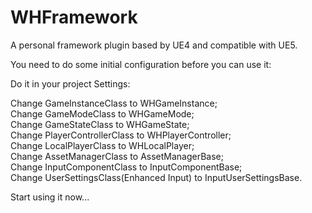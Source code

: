 # WHFramework
A personal framework plugin based by UE4 and compatible with UE5.

You need to do some initial configuration before you can use it:

Do it in your project Settings:

Change GameInstanceClass to WHGameInstance;  
Change GameModeClass to WHGameMode;  
Change GameStateClass to WHGameState;  
Change PlayerControllerClass to WHPlayerController;  
Change LocalPlayerClass to WHLocalPlayer;  
Change AssetManagerClass to AssetManagerBase;  
Change InputComponentClass to InputComponentBase;  
Change UserSettingsClass(Enhanced Input) to InputUserSettingsBase.

Start using it now...
